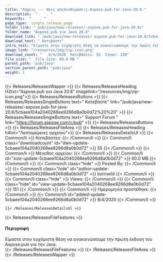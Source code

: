 ```yaml
---
title: "Λήψεις --- Νέες απελευθερώσεις-Aspose.pub-for-Java-20.8." 
description:  "    . " 
keywords:  "    . " 
page_type:  single_release_page
folder_link: " pub/java/new-releases/-aspose.pub-for-java-20.8/"
folder_name: "Aspose.pub για Java 20.8"
download_link: " /pub/java/new-releases/-aspose.pub-for-java-20.8/5cbaee104a2040268ee9266d8a0b0d72"
download_text: " Κατεβάστε"
intro_text: "Είμαστε στην ευχάριστη θέση να ανακοινώσουμε την πρώτη έκδοση του Aspose.pub για την Java."
image_link: "/resources/img/zip-icon.png"
download_count: "   8/4/2020  Κατεβάστεs: 55  Views: 150"
file_size: "  File Size: 60.0 MB "
parent_path: "pub/java"
section_parent_path: "pub/java"
weight: 1
---
```


{{< Releases/ReleasesWapper >}}
  {{< Releases/ReleasesHeading H2txt="Aspose.pub για Java 20.8" imagelink="/resources/img/zip-icon.png">}}
  {{< Releases/ReleasesButtons >}}
    {{< Releases/ReleasesSingleButtons text=" Κατεβάστε" link="/pub/java/new-releases/-aspose.pub-for-java-20.8/5cbaee104a2040268ee9266d8a0b0d72%20%20" >}}
    {{< Releases/ReleasesSingleButtons text=" Support Forum " link="https://forum.aspose.com/c/pub" >}}
  {{< Releases/ReleasesButtons >}}
  {{< Releases/ReleasesFileArea >}}
    {{< Releases/ReleasesHeading h4txt="Λεπτομέρειες αρχείου">}}
    {{< Releases/ReleasesDetailsUl >}}
            {{< Common/li  >}} Κατεβάστεs: {{< /Common/li >}} 
      {{< Common/li class="downloadcount" id="dwn-update-5cbaee104a2040268ee9266d8a0b0d72" >}} 55 {{< /Common/li >}} 
      {{< Common/li  >}} Μέγεθος αρχείου: {{< /Common/li >}} 
      {{< Common/li id="size-update-5cbaee104a2040268ee9266d8a0b0d72" >}} 60.0 MB {{< /Common/li >}} 
      {{< Common/li  class="hide" >}} Posted By: {{< /Common/li >}} 
      {{< Common/li class="hide" id="author-update-5cbaee104a2040268ee9266d8a0b0d72" >}} bornwild {{< /Common/li >}} 
      {{< Common/li class="hide"  >}} Views: {{< /Common/li >}} 
      {{< Common/li class="hide" id="view-update-5cbaee104a2040268ee9266d8a0b0d72" >}} 151 {{< /Common/li >}} 
      {{< Common/li  >}} Ημερομηνία προστέθηκε: {{< /Common/li >}} 
      {{< Common/li id="added-update-5cbaee104a2040268ee9266d8a0b0d72" >}} 8/4/2020 {{< /Common/li >}} 

    {{< /Releases/ReleasesDetailsUl >}}

  {{< Releases/ReleasesFileFeatures >}}
      <h4>Περιγραφή</h4><div class="HTMLDescription">Είμαστε στην ευχάριστη θέση να ανακοινώσουμε την πρώτη έκδοση του Aspose.pub για την Java.</div>
  {{< /Releases/ReleasesFileFeatures >}}
 {{< /Releases/ReleasesFileArea >}}
{{< /Releases/ReleasesWapper >}}


